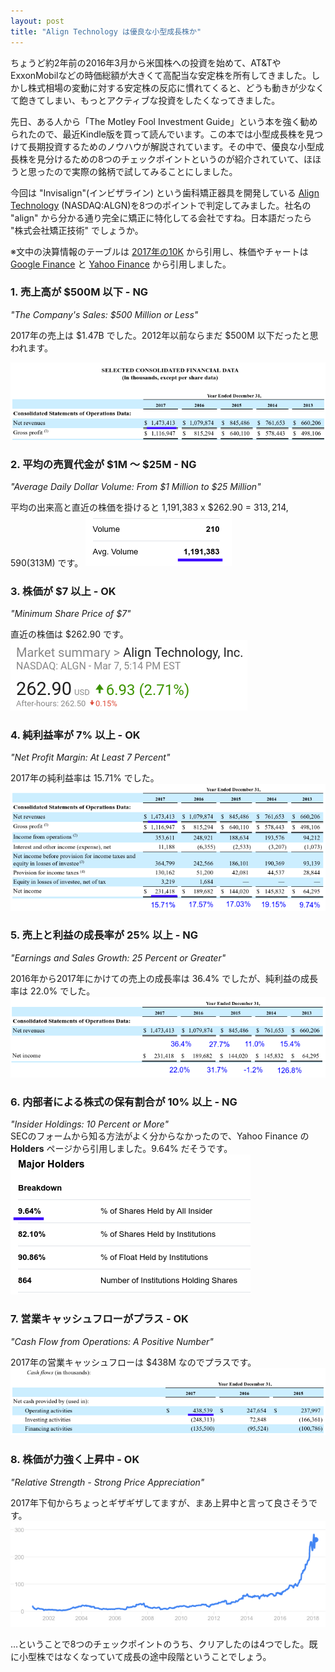 ```yaml
---
layout: post
title: "Align Technology は優良な小型成長株か"
---
```

ちょうど約2年前の2016年3月から米国株への投資を始めて、AT&TやExxonMobilなどの時価総額が大きくて高配当な安定株を所有してきました。しかし株式相場の変動に対する安定株の反応に慣れてくると、どうも動きが少なくて飽きてしまい、もっとアクティブな投資をしたくなってきました。

先日、ある人から「The Motley Fool Investment Guide」という本を強く勧められたので、最近Kindle版を買って読んでいます。この本では小型成長株を見つけて長期投資するためのノウハウが解説されています。その中で、優良な小型成長株を見分けるための8つのチェックポイントというのが紹介されていて、ほほうと思ったので実際の銘柄で試してみることにしました。

今回は "Invisalign"(インビザライン) という歯科矯正器具を開発している [Align Technology](http://www.aligntech.com/) (NASDAQ:ALGN)を8つのポイントで判定してみました。社名の "align" から分かる通り完全に矯正に特化してる会社ですね。日本語だったら "株式会社矯正技術" でしょうか。

※文中の決算情報のテーブルは [2017年の10K](https://www.sec.gov/Archives/edgar/data/1097149/000109714918000010/algn-20171231x10k.htm) から引用し、株価やチャートは [Google Finance](https://www.google.co.jp/search?q=NASDAQ:ALGN) と [Yahoo Finance](https://finance.yahoo.com/quote/ALGN) から引用しました。

### 1. 売上高が $500M 以下 - NG

*"The Company's Sales: $500 Million or Less"*

2017年の売上は $1.47B でした。2012年以前ならまだ $500M 以下だったと思われます。


![売上高](/assets/img/ALGN-revenue.png)

### 2. 平均の売買代金が $1M ～ $25M - NG

*"Average Daily Dollar Volume: From $1 Million to $25 Million"*

平均の出来高と直近の株価を掛けると 1,191,383 x $262.90 = $313,214,590 ($313M) です。
![出来高](/assets/img/ALGN-volume.png)

### 3. 株価が $7 以上 - OK

*"Minimum Share Price of $7"*

直近の株価は $262.90 です。  
![株価](/assets/img/ALGN-price.png)

### 4. 純利益率が 7% 以上 - OK

*"Net Profit Margin: At Least 7 Percent"*

2017年の純利益率は 15.71% でした。
![純利益率](/assets/img/ALGN-net-profit-margin.png)

### 5. 売上と利益の成長率が 25% 以上 - NG

*"Earnings and Sales Growth: 25 Percent or Greater"*

2016年から2017年にかけての売上の成長率は 36.4% でしたが、純利益の成長率は 22.0% でした。
![成長率](/assets/img/ALGN-growth-rate.png)

### 6. 内部者による株式の保有割合が 10% 以上 - NG

*"Insider Holdings: 10 Percent or More"*  
SECのフォームから知る方法がよく分からなかったので、Yahoo Finance の **Holders** ページから引用しました。9.64% だそうです。  
![所有者](/assets/img/ALGN-holders.png)

### 7. 営業キャッシュフローがプラス - OK

*"Cash Flow from Operations: A Positive Number"*

2017年の営業キャッシュフローは $438M なのでプラスです。
![キャッシュフロー](/assets/img/ALGN-cashflow.png)

### 8. 株価が力強く上昇中 - OK

*"Relative Strength - Strong Price Appreciation"*

2017年下旬からちょっとギザギザしてますが、まあ上昇中と言って良さそうです。
![チャート](/assets/img/ALGN-chart.png)

…ということで8つのチェックポイントのうち、クリアしたのは4つでした。既に小型株ではなくなっていて成長の途中段階ということでしょう。